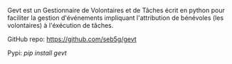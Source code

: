 Gevt est un Gestionnaire de Volontaires et de Tâches écrit en python pour faciliter la gestion d'événements impliquant
l'attribution de bénévoles (les volontaires) à l'éxécution de tâches.

GitHub repo: https://github.com/seb5g/gevt

Pypi: *pip install gevt*

    

